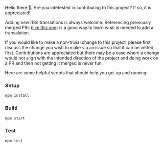 Hello there 👋.  Are you intetested in contributing to this project?  If so, it is appreciated!

Adding new i18n translations is always welcome.  Referencing previously merged PRs ([like this one](https://github.com/bradymholt/cRonstrue/pull/106)) is a good way to learn what is needed to add a transalation.

If you would like to make a non-trivial change to this project, please first discuss the change you wish to make via an issue so that it can be vetted first.  Contributions are appreciated but there may be a case where a change would not align with the intended direction of the project and doing work on a PR and then not getting it merged is never fun.

Here are some helpful scripts that should help you get up and running:


### Setup

```
npm install
```

### Build
```
npm start
```

### Test

```
npm test
```
